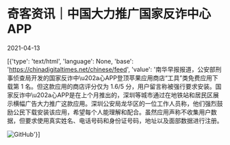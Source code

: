 # 奇客资讯｜中国大力推广国家反诈中‪心APP

2021-04-13

[{'type': 'text/html', 'language': None, 'base': 'https://chinadigitaltimes.net/chinese/feed', 'value': '南华早报报道，公安部刑事侦查局开发的国家反诈中\u202a心APP登顶苹果应用商店“工具”类免费应用下载第 1 名。但这款应用的商店评分仅为 1.6/5 分，用户留言称被强行要求安装。国家反诈中\u202a心APP是在上个月推出的，深圳等城市通过在地铁站和居民区展示横幅广告大力推广这款应用。深圳公安局龙华区的一位工作人员称，他们强烈鼓励公民下载安装该应用，希望每个人能理解和配合。虽然应用声称不收集用户数据，但要求使用真实姓名、电话号码和身份证号码，地址以及面部数据进行注册。

![GitHub](https://chinadigitaltimes.net/chinese/files/2021/04/image-1618301421535.png)'}]